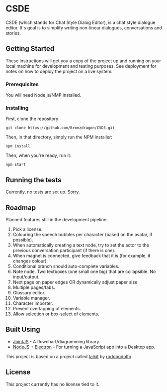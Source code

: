 # CSDE

CSDE (which stands for Chat Style Dialog Editor), is a chat style dialogue editor. It's goal is to simplify writing non-linear dialogues, conversations and stories.

## Getting Started

These instructions will get you a copy of the project up and running on your local machine for development and testing purposes. See deployment for notes on how to deploy the project on a live system.

### Prerequisites

You will need Node.js/NMP installed.

### Installing

First, clone the repository:
```
git clone https://github.com/Bronzdragon/CSDE.git
```

Then, in that directory, simply run the NPM installer:
```
npm install
```

Then, when you're ready, run it:
```
npm start
```

## Running the tests

Currently, no tests are set up. Sorry.

## Roadmap

Planned features still in the development pipeline:
1. Pick a license.
2. Colouring the speech bubbles per character (based on the avatar, if possible).
3. When automatically creating a text node, try to set the actor to the previous conversation participant (if there is one).
4. When magnet is connected, give feedback that it is (for example, it changes colour).
5. Conditional branch should auto-complete variables.
6. Note node. Two textboxes (one small one big) that are collapsible. No input/output.
7. Next page on paper edges OR dynamically adjust paper size
8. Multiple pages/tabs.
9. Glossary editor.
10. Variable manager.
11. Character importer.
12. Prevent overlapping of elements.
13. Allow selection or box-select of elements.

## Built Using

* [JointJS](http://jointjs.com/) - A flowchart/diagramming library.
* [NodeJS](https://nodejs.org/en/) + [Electron](https://electronjs.org/) - For turning a JavaScript app into a Desktop app.

This project is based on a project called [talkit](https://github.com/rodobodolfo/Talkit) by [rodobodolfo](https://github.com/rodobodolfo).

## License

This project currently has no license tied to it.
